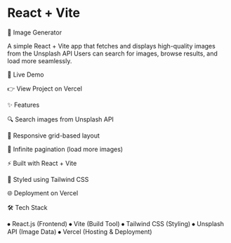 # React + Vite

🌄 Image Generator

A simple React + Vite app that fetches and displays high-quality images from the Unsplash API
Users can search for images, browse results, and load more seamlessly.

🚀 Live Demo

👉 View Project on Vercel

✨ Features

🔍 Search images from Unsplash API

📸 Responsive grid-based layout

🔄 Infinite pagination (load more images)

⚡ Built with React + Vite

🎨 Styled using Tailwind CSS

🌐 Deployment on Vercel

🛠️ Tech Stack

⦁	React.js (Frontend)
⦁	Vite (Build Tool)
⦁	Tailwind CSS (Styling)
⦁	Unsplash API (Image Data)
⦁	Vercel (Hosting & Deployment)
